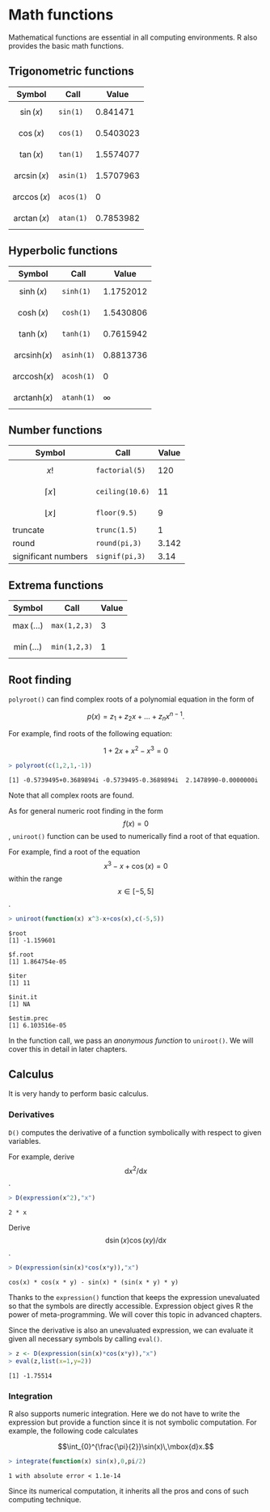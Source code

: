 

# Math functions

Mathematical functions are essential in all computing environments. R also provides the basic math functions.

## Trigonometric functions

| Symbol | Call | Value |
|--------|------|-------|
| $$\sin(x)$$ | `sin(1)` | 0.841471 |
| $$\cos(x)$$ | `cos(1)` | 0.5403023 |
| $$\tan(x)$$ | `tan(1)` | 1.5574077 |
| $$\arcsin(x)$$ | `asin(1)` | 1.5707963 |
| $$\arccos(x)$$ | `acos(1)` | 0 |
| $$\arctan(x)$$ | `atan(1)` | 0.7853982 |

## Hyperbolic functions

| Symbol | Call | Value |
|--------|------|-------|
| $$\sinh(x)$$ | `sinh(1)` | 1.1752012 |
| $$\cosh(x)$$ | `cosh(1)` | 1.5430806 |
| $$\tanh(x)$$ | `tanh(1)` | 0.7615942 |
| $$\mbox{arcsinh}(x)$$ | `asinh(1)` | 0.8813736 |
| $$\mbox{arccosh}(x)$$ | `acosh(1)` | 0 |
| $$\mbox{arctanh}(x)$$ | `atanh(1)` | &infin; |

## Number functions

| Symbol | Call | Value |
|--------|------|-------|
| $$x!$$ | `factorial(5)` | 120|
| $$\lceil x\rceil$$ | `ceiling(10.6)` | 11 |
| $$\lfloor x\rfloor$$ | `floor(9.5)` | 9 |
| truncate | `trunc(1.5)` | 1 |
| round | `round(pi,3)` | 3.142 |
| significant numbers | `signif(pi,3)` | 3.14 |

## Extrema functions

| Symbol | Call | Value |
|--------|------|-------|
| $$\max(\ldots)$$ | `max(1,2,3)` | 3 |
| $$\min(\ldots)$$ | `min(1,2,3)` | 1 |

## Root finding

`polyroot()` can find complex roots of a polynomial equation in the form of 

$$ p(x) = z_1 + z_2 x + \ldots + z_n x^{n-1}.$$

For example, find roots of the following equation:

$$ 1 + 2 x + x^2 - x^3 = 0 $$


```r
> polyroot(c(1,2,1,-1))
```

```
[1] -0.5739495+0.3689894i -0.5739495-0.3689894i  2.1478990-0.0000000i
```

Note that all complex roots are found.

As for general numeric root finding in the form $$f(x)=0$$, `uniroot()` function can be used to numerically find a root of that equation.

For example, find a root of the equation 
$$x^3 - x + \cos(x) = 0$$ 
within the range $$x\in[-5,5]$$.


```r
> uniroot(function(x) x^3-x+cos(x),c(-5,5))
```

```
$root
[1] -1.159601

$f.root
[1] 1.864754e-05

$iter
[1] 11

$init.it
[1] NA

$estim.prec
[1] 6.103516e-05
```

In the function call, we pass an *anonymous function* to `uniroot()`. We will cover this in detail in later chapters.

## Calculus

It is very handy to perform basic calculus. 

### Derivatives

`D()` computes the derivative of a function symbolically with respect to given variables. 

For example, derive $$\mbox{d}x^{2}/\mbox{d}x$$.


```r
> D(expression(x^2),"x")
```

```
2 * x
```

Derive $$\mbox{d}\sin(x)\cos(xy)/\mbox{d}x$$.


```r
> D(expression(sin(x)*cos(x*y)),"x")
```

```
cos(x) * cos(x * y) - sin(x) * (sin(x * y) * y)
```

Thanks to the `expression()` function that keeps the expression unevaluated so that the symbols are directly accessible. Expression object gives R the power of meta-programming. We will cover this topic in advanced chapters.

Since the derivative is also an unevaluated expression, we can evaluate it given all necessary symbols by calling `eval()`.


```r
> z <- D(expression(sin(x)*cos(x*y)),"x")
> eval(z,list(x=1,y=2))
```

```
[1] -1.75514
```

### Integration

R also supports numeric integration. Here we do not have to write the expression but provide a function since it is not symbolic computation. For example, the following code calculates 

$$\int_{0}^{\frac{\pi}{2}}\sin(x)\,\mbox{d}x.$$


```r
> integrate(function(x) sin(x),0,pi/2)
```

```
1 with absolute error < 1.1e-14
```

Since its numerical computation, it inherits all the pros and cons of such computing technique.
